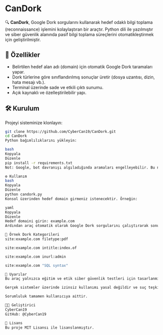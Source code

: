 # CanDork

🔍 **CanDork**, Google Dork sorgularını kullanarak hedef odaklı bilgi toplama (reconnaissance) işlemini kolaylaştıran bir araçtır. Python dili ile yazılmıştır ve siber güvenlik alanında pasif bilgi toplama süreçlerini otomatikleştirmek için geliştirilmiştir.

## 🚀 Özellikler

- Belirtilen hedef alan adı (domain) için otomatik Google Dork taramaları yapar.
- Dork türlerine göre sınıflandırılmış sonuçlar üretir (dosya uzantısı, dizin, hata mesajı vb.).
- Terminal üzerinde sade ve etkili çıktı sunumu.
- Açık kaynaklı ve özelleştirilebilir yapı.

## 🛠 Kurulum

Projeyi sisteminize klonlayın:

```bash
git clone https://github.com/CyberCan19/CanDork.git
cd CanDork
Python bağımlılıklarını yükleyin:

bash
Kopyala
Düzenle
pip install -r requirements.txt
Not: Google, bot davranışı algıladığında aramaları engelleyebilir. Bu nedenle kullanımda dikkatli olun.

⚙️ Kullanım
bash
Kopyala
Düzenle
python candork.py
Konsol üzerinden hedef domain girmeniz istenecektir. Örneğin:

yaml
Kopyala
Düzenle
Hedef domaini girin: example.com
Ardından araç otomatik olarak Google Dork sorgularını çalıştırarak sonuçları gösterecektir.

📂 Örnek Dork Kategorileri
site:example.com filetype:pdf

site:example.com intitle:index.of

site:example.com inurl:admin

site:example.com "SQL syntax"

🧠 Uyarılar
Bu araç yalnızca eğitim ve etik siber güvenlik testleri için tasarlanmıştır.

Gerçek sistemler üzerinde izinsiz kullanımı yasal değildir ve suç teşkil edebilir.

Sorumluluk tamamen kullanıcıya aittir.

👨‍💻 Geliştirici
CyberCan19
GitHub: @CyberCan19

📄 Lisans
Bu proje MIT Lisansı ile lisanslanmıştır.
